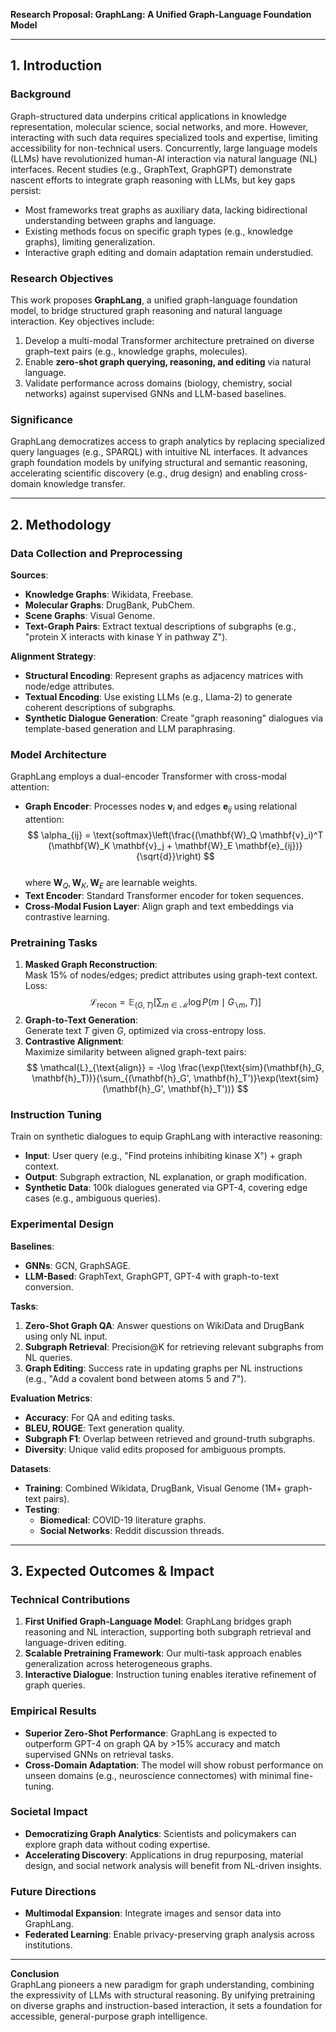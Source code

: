 **Research Proposal: GraphLang: A Unified Graph-Language Foundation Model**  

---

## 1. **Introduction**  

### **Background**  
Graph-structured data underpins critical applications in knowledge representation, molecular science, social networks, and more. However, interacting with such data requires specialized tools and expertise, limiting accessibility for non-technical users. Concurrently, large language models (LLMs) have revolutionized human-AI interaction via natural language (NL) interfaces. Recent studies (e.g., GraphText, GraphGPT) demonstrate nascent efforts to integrate graph reasoning with LLMs, but key gaps persist:  
- Most frameworks treat graphs as auxiliary data, lacking bidirectional understanding between graphs and language.  
- Existing methods focus on specific graph types (e.g., knowledge graphs), limiting generalization.  
- Interactive graph editing and domain adaptation remain understudied.  

### **Research Objectives**  
This work proposes **GraphLang**, a unified graph-language foundation model, to bridge structured graph reasoning and natural language interaction. Key objectives include:  
1. Develop a multi-modal Transformer architecture pretrained on diverse graph–text pairs (e.g., knowledge graphs, molecules).  
2. Enable **zero-shot graph querying, reasoning, and editing** via natural language.  
3. Validate performance across domains (biology, chemistry, social networks) against supervised GNNs and LLM-based baselines.  

### **Significance**  
GraphLang democratizes access to graph analytics by replacing specialized query languages (e.g., SPARQL) with intuitive NL interfaces. It advances graph foundation models by unifying structural and semantic reasoning, accelerating scientific discovery (e.g., drug design) and enabling cross-domain knowledge transfer.  

---

## 2. **Methodology**  

### **Data Collection and Preprocessing**  
**Sources**:  
- **Knowledge Graphs**: Wikidata, Freebase.  
- **Molecular Graphs**: DrugBank, PubChem.  
- **Scene Graphs**: Visual Genome.  
- **Text-Graph Pairs**: Extract textual descriptions of subgraphs (e.g., "protein X interacts with kinase Y in pathway Z").  

**Alignment Strategy**:  
- **Structural Encoding**: Represent graphs as adjacency matrices with node/edge attributes.  
- **Textual Encoding**: Use existing LLMs (e.g., Llama-2) to generate coherent descriptions of subgraphs.  
- **Synthetic Dialogue Generation**: Create "graph reasoning" dialogues via template-based generation and LLM paraphrasing.  

### **Model Architecture**  
GraphLang employs a dual-encoder Transformer with cross-modal attention:  
- **Graph Encoder**: Processes nodes $\mathbf{v}_i$ and edges $\mathbf{e}_{ij}$ using relational attention:  
  $$  
  \alpha_{ij} = \text{softmax}\left(\frac{(\mathbf{W}_Q \mathbf{v}_i)^T (\mathbf{W}_K \mathbf{v}_j + \mathbf{W}_E \mathbf{e}_{ij})}{\sqrt{d}}\right)  
  $$  
  where $\mathbf{W}_Q, \mathbf{W}_K, \mathbf{W}_E$ are learnable weights.  
- **Text Encoder**: Standard Transformer encoder for token sequences.  
- **Cross-Modal Fusion Layer**: Align graph and text embeddings via contrastive learning.  

### **Pretraining Tasks**  
1. **Masked Graph Reconstruction**:  
   Mask 15% of nodes/edges; predict attributes using graph-text context. Loss:  
   $$  
   \mathcal{L}_{\text{recon}} = \mathbb{E}_{(G,T)}\left[\sum_{m \in \mathcal{M}} \log P(m \mid G_{\backslash m}, T)\right]  
   $$  
2. **Graph-to-Text Generation**:  
   Generate text $T$ given $G$, optimized via cross-entropy loss.  
3. **Contrastive Alignment**:  
   Maximize similarity between aligned graph-text pairs:  
   $$  
   \mathcal{L}_{\text{align}} = -\log \frac{\exp(\text{sim}(\mathbf{h}_G, \mathbf{h}_T))}{\sum_{(\mathbf{h}_G', \mathbf{h}_T')}\exp(\text{sim}(\mathbf{h}_G', \mathbf{h}_T'))}  
   $$  

### **Instruction Tuning**  
Train on synthetic dialogues to equip GraphLang with interactive reasoning:  
- **Input**: User query (e.g., "Find proteins inhibiting kinase X") + graph context.  
- **Output**: Subgraph extraction, NL explanation, or graph modification.  
- **Synthetic Data**: 100k dialogues generated via GPT-4, covering edge cases (e.g., ambiguous queries).  

### **Experimental Design**  

**Baselines**:  
- **GNNs**: GCN, GraphSAGE.  
- **LLM-Based**: GraphText, GraphGPT, GPT-4 with graph-to-text conversion.  

**Tasks**:  
1. **Zero-Shot Graph QA**: Answer questions on WikiData and DrugBank using only NL input.  
2. **Subgraph Retrieval**: Precision@K for retrieving relevant subgraphs from NL queries.  
3. **Graph Editing**: Success rate in updating graphs per NL instructions (e.g., "Add a covalent bond between atoms 5 and 7").  

**Evaluation Metrics**:  
- **Accuracy**: For QA and editing tasks.  
- **BLEU, ROUGE**: Text generation quality.  
- **Subgraph F1**: Overlap between retrieved and ground-truth subgraphs.  
- **Diversity**: Unique valid edits proposed for ambiguous prompts.  

**Datasets**:  
- **Training**: Combined Wikidata, DrugBank, Visual Genome (1M+ graph-text pairs).  
- **Testing**:  
  - **Biomedical**: COVID-19 literature graphs.  
  - **Social Networks**: Reddit discussion threads.  

---

## 3. **Expected Outcomes & Impact**  

### **Technical Contributions**  
1. **First Unified Graph-Language Model**: GraphLang bridges graph reasoning and NL interaction, supporting both subgraph retrieval and language-driven editing.  
2. **Scalable Pretraining Framework**: Our multi-task approach enables generalization across heterogeneous graphs.  
3. **Interactive Dialogue**: Instruction tuning enables iterative refinement of graph queries.  

### **Empirical Results**  
- **Superior Zero-Shot Performance**: GraphLang is expected to outperform GPT-4 on graph QA by >15% accuracy and match supervised GNNs on retrieval tasks.  
- **Cross-Domain Adaptation**: The model will show robust performance on unseen domains (e.g., neuroscience connectomes) with minimal fine-tuning.  

### **Societal Impact**  
- **Democratizing Graph Analytics**: Scientists and policymakers can explore graph data without coding expertise.  
- **Accelerating Discovery**: Applications in drug repurposing, material design, and social network analysis will benefit from NL-driven insights.  

### **Future Directions**  
- **Multimodal Expansion**: Integrate images and sensor data into GraphLang.  
- **Federated Learning**: Enable privacy-preserving graph analysis across institutions.  

---

**Conclusion**  
GraphLang pioneers a new paradigm for graph understanding, combining the expressivity of LLMs with structural reasoning. By unifying pretraining on diverse graphs and instruction-based interaction, it sets a foundation for accessible, general-purpose graph intelligence.